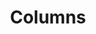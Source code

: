---
title: Columns
tags: ["columns", "layout", "grid", "structure", "organization"]
icon: columns
svg: '<svg xmlns="http://www.w3.org/2000/svg" width="24" height="24" fill="none" viewBox="0 0 24 24" stroke-width="1.5" stroke-linecap="round" stroke-linejoin="round" stroke="currentColor"><path d="M17.5 3a1 1 0 0 1 1 1v16a1 1 0 0 1-1 1h-3a1 1 0 0 1-1-1V4a1 1 0 0 1 1-1zm-8 0a1 1 0 0 1 1 1v16a1 1 0 0 1-1 1h-3a1 1 0 0 1-1-1V4a1 1 0 0 1 1-1z"/></svg>'
---